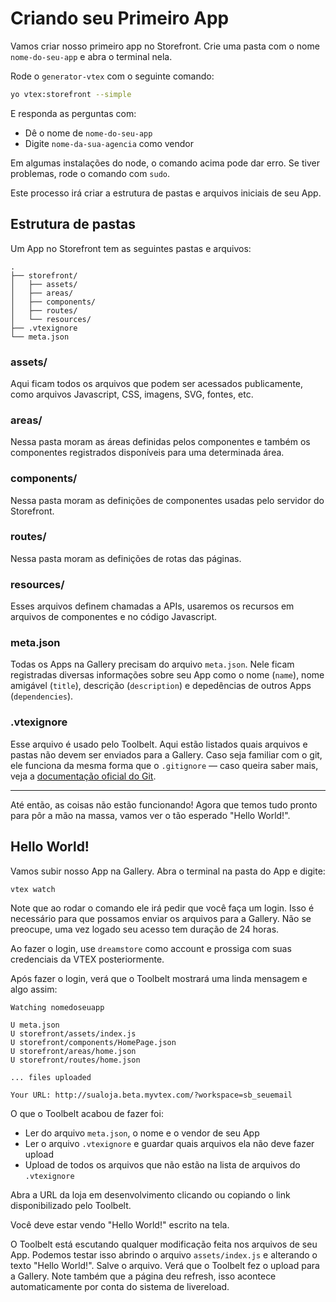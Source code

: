 # Criando seu Primeiro App

Vamos criar nosso primeiro app no Storefront. Crie uma pasta com o nome `nome-do-seu-app` e abra o terminal nela.

Rode o `generator-vtex` com o seguinte comando:
```sh
yo vtex:storefront --simple
```

E responda as perguntas com:

- Dê o nome de `nome-do-seu-app`
- Digite `nome-da-sua-agencia` como vendor

Em algumas instalações do node, o comando acima pode dar erro. Se tiver problemas, rode o comando com `sudo`.

Este processo irá criar a estrutura de pastas e arquivos iniciais de seu App.

## Estrutura de pastas

Um App no Storefront tem as seguintes pastas e arquivos:

```
.
├── storefront/
│   ├── assets/
│   ├── areas/
│   ├── components/
│   ├── routes/
│   └── resources/
├── .vtexignore
└── meta.json
```

### assets/

Aqui ficam todos os arquivos que podem ser acessados publicamente, como arquivos Javascript, CSS, imagens, SVG, fontes, etc.

### areas/

Nessa pasta moram as áreas definidas pelos componentes e também os componentes registrados disponíveis para uma determinada área.

### components/

Nessa pasta moram as definições de componentes usadas pelo servidor do Storefront.

### routes/

Nessa pasta moram as definições de rotas das páginas.

### resources/

Esses arquivos definem chamadas a APIs, usaremos os recursos em arquivos de componentes e no código Javascript.

### meta.json

Todas os Apps na Gallery precisam do arquivo `meta.json`. Nele ficam registradas diversas informações sobre seu App como o nome (`name`), nome amigável (`title`), descrição (`description`) e depedências de outros Apps (`dependencies`).

### .vtexignore

Esse arquivo é usado pelo Toolbelt. Aqui estão listados quais arquivos e pastas não devem ser enviados para a Gallery. Caso seja familiar com o git, ele funciona da mesma forma que o `.gitignore` — caso queira saber mais, veja a [documentação oficial do Git](https://git-scm.com/docs/gitignore#_pattern_format).

---

Até então, as coisas não estão funcionando! Agora que temos tudo pronto para pôr a mão na massa, vamos ver o tão esperado "Hello World!".

## Hello World!

Vamos subir nosso App na Gallery. Abra o terminal na pasta do App e digite:

```sh
vtex watch
```

Note que ao rodar o comando ele irá pedir que você faça um login. Isso é necessário para que possamos enviar os arquivos para a Gallery. Não se preocupe, uma vez logado seu acesso tem duração de 24 horas.

Ao fazer o login, use `dreamstore` como account e prossiga com suas credenciais da VTEX posteriormente.

Após fazer o login, verá que o Toolbelt mostrará uma linda mensagem e algo assim:

```
Watching nomedoseuapp

U meta.json
U storefront/assets/index.js
U storefront/components/HomePage.json
U storefront/areas/home.json
U storefront/routes/home.json

... files uploaded

Your URL: http://sualoja.beta.myvtex.com/?workspace=sb_seuemail
```

O que o Toolbelt acabou de fazer foi:

- Ler do arquivo `meta.json`, o nome e o vendor de seu App
- Ler o arquivo `.vtexignore` e guardar quais arquivos ela não deve fazer upload
- Upload de todos os arquivos que não estão na lista de arquivos do `.vtexignore`

Abra a URL da loja em desenvolvimento clicando ou copiando o link disponibilizado pelo Toolbelt.

Você deve estar vendo "Hello World!" escrito na tela.

O Toolbelt está escutando qualquer modificação feita nos arquivos de seu App. Podemos testar isso abrindo o arquivo `assets/index.js` e alterando o texto "Hello World!". Salve o arquivo. Verá que o Toolbelt fez o upload para a Gallery. Note também que a página deu refresh, isso acontece automaticamente por conta do sistema de livereload.
